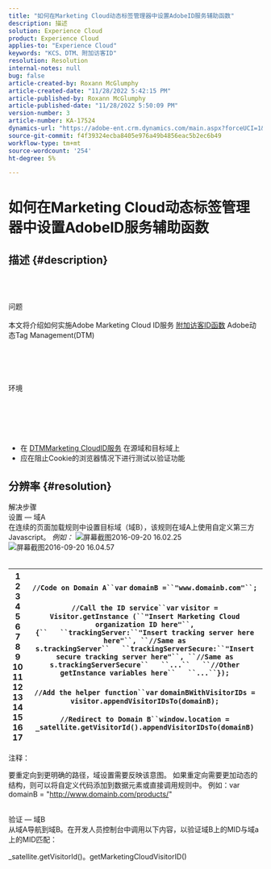 ```yaml
---
title: "如何在Marketing Cloud动态标签管理器中设置AdobeID服务辅助函数"
description: 描述
solution: Experience Cloud
product: Experience Cloud
applies-to: "Experience Cloud"
keywords: "KCS、DTM、附加访客ID"
resolution: Resolution
internal-notes: null
bug: false
article-created-by: Roxann McGlumphy
article-created-date: "11/28/2022 5:42:15 PM"
article-published-by: Roxann McGlumphy
article-published-date: "11/28/2022 5:50:09 PM"
version-number: 3
article-number: KA-17524
dynamics-url: "https://adobe-ent.crm.dynamics.com/main.aspx?forceUCI=1&pagetype=entityrecord&etn=knowledgearticle&id=611123fe-436f-ed11-9561-6045bd006079"
source-git-commit: f4f39324ecba8405e976a49b4856eac5b2ec6b49
workflow-type: tm+mt
source-wordcount: '254'
ht-degree: 5%

---
```


# 如何在Marketing Cloud动态标签管理器中设置AdobeID服务辅助函数

## 描述 {#description}

<br><br><br>问题<br><br>
本文将介绍如何实施Adobe Marketing Cloud ID服务 [附加访客ID函数](https://marketing.adobe.com/resources/help/zh_CN/mcvid/mcvid-appendvisitorid.html) Adobe动态Tag Management(DTM)
<br><br><br><br> <br><br>环境<br><br><br><br><br><br>
- 在 [DTMMarketing CloudID服务](https://marketing.adobe.com/resources/help/en_US/mcvid/mcvid-dtm-implement.html) 在源域和目标域上
- 应在阻止Cookie的浏览器情况下进行测试以验证功能



## 分辨率 {#resolution}

解决步骤<br>设置 — 域A<br>
在连续的页面加载规则中设置目标域（域B），该规则在域A上使用自定义第三方Javascript。 *例如：*
![屏幕截图2016-09-20 16.02.25](https://helpx.adobe.com/content/dam/help/en/dtm/kb/how-to-set-marketing-cloud-id-service-helper-function-in-adobe-d/jcr%3acontent/main-pars/image/Screenshot%202016-09-20%2016.02.25.png "屏幕截图2016-09-20 16.02.25")![屏幕截图2016-09-20 16.04.57](https://helpx.adobe.com/content/dam/help/en/dtm/kb/how-to-set-marketing-cloud-id-service-helper-function-in-adobe-d/jcr%3acontent/main-pars/image_1393293752/Screenshot%202016-09-20%2016.04.57.png "屏幕截图2016-09-20 16.04.57")<br> <br>

| 1<br>2<br>3<br>4<br>5<br>6<br>7<br>8<br>9<br>10<br>11<br>12<br>13<br>14<br>15<br>16<br>17 | `//Code on Domain A``var` `domainB =``"www.domainb.com"``;`<br> <br>`//Call the ID service``var` `visitor = Visitor.getInstance (``"Insert Marketing Cloud organization ID here"``,{``   ``trackingServer:``"Insert tracking server here here"``, ``//Same as s.trackingServer``   ``trackingServerSecure:``"Insert secure tracking server here"``, ``//Same as s.trackingServerSecure``   ``...``   ``//Other getInstance variables here``   ``...``});`<br> <br>`//Add the helper function``var` `domainBWithVisitorIDs = visitor.appendVisitorIDsTo(domainB);`<br> <br>`//Redirect to Domain B``window.location = _satellite.getVisitorId().appendVisitorIDsTo(domainB)` |
| --- | --- |


注释：

要重定向到更明确的路径，域设置需要反映该意图。 如果重定向需要更加动态的结构，则可以将自定义代码添加到数据元素或直接调用规则中。 例如：var domainB = &quot;http://www.domainb.com/products/&quot;


<br>验证 — 域B<br>
从域A导航到域B。在开发人员控制台中调用以下内容，以验证域B上的MID与域a上的MID匹配：

_satellite.getVisitorId()。getMarketingCloudVisitorID()
